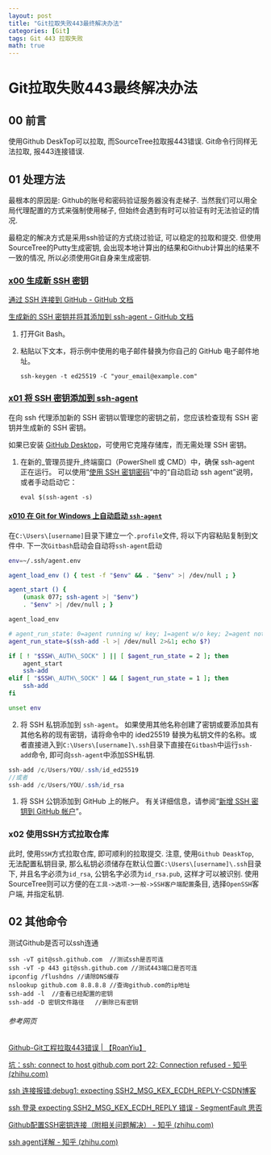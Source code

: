 ```yaml
---
layout: post
title: "Git拉取失败443最终解决办法"
categories: [Git]
tags: Git 443 拉取失败
math: true
---
```


# Git拉取失败443最终解决办法

## 00 前言

使用Github DeskTop可以拉取, 而SourceTree拉取报443错误. Git命令行同样无法拉取, 报443连接错误.

## 01 处理方法

最根本的原因是: Github的账号和密码验证服务器没有走梯子. 当然我们可以用全局代理配置的方式来强制使用梯子, 但始终会遇到有时可以验证有时无法验证的情况.

最稳定的解决方式是采用ssh验证的方式绕过验证, 可以稳定的拉取和提交. 但使用SourceTree的Putty生成密钥, 会出现本地计算出的结果和Github计算出的结果不一致的情况, 所以必须使用Git自身来生成密钥.

### [x00 生成新 SSH 密钥](https://docs.github.com/zh/authentication/connecting-to-github-with-ssh/generating-a-new-ssh-key-and-adding-it-to-the-ssh-agent#generating-a-new-ssh-key)

[通过 SSH 连接到 GitHub - GitHub 文档](https://docs.github.com/zh/authentication/connecting-to-github-with-ssh)

[生成新的 SSH 密钥并将其添加到 ssh-agent - GitHub 文档](https://docs.github.com/zh/authentication/connecting-to-github-with-ssh/generating-a-new-ssh-key-and-adding-it-to-the-ssh-agent)

1. 打开Git Bash。

2. 粘贴以下文本，将示例中使用的电子邮件替换为你自己的 GitHub 电子邮件地址。

   ```shell
   ssh-keygen -t ed25519 -C "your_email@example.com"
   ```

### [x01 将 SSH 密钥添加到 ssh-agent](https://docs.github.com/zh/authentication/connecting-to-github-with-ssh/generating-a-new-ssh-key-and-adding-it-to-the-ssh-agent#adding-your-ssh-key-to-the-ssh-agent)

在向 ssh 代理添加新的 SSH 密钥以管理您的密钥之前，您应该检查现有 SSH 密钥并生成新的 SSH 密钥。

如果已安装 [GitHub Desktop](https://desktop.github.com/)，可使用它克隆存储库，而无需处理 SSH 密钥。

1. 在新的_管理员提升_终端窗口（PowerShell 或 CMD）中，确保 ssh-agent 正在运行。 可以使用“[使用 SSH 密钥密码](https://docs.github.com/zh/articles/working-with-ssh-key-passphrases)”中的“自动启动 ssh agent”说明，或者手动启动它：

   ```
   eval $(ssh-agent -s)
   ```

#### [x010 在 Git for Windows 上自动启动 `ssh-agent`](https://docs.github.com/zh/authentication/connecting-to-github-with-ssh/working-with-ssh-key-passphrases#auto-launching-ssh-agent-on-git-for-windows)

在`C:\Users\[username]`目录下建立一个`.profile`文件, 将以下内容粘贴复制到文件中. 下一次`Gitbash`启动会自动将`ssh-agent`启动

```bash
env=~/.ssh/agent.env

agent_load_env () { test -f "$env" && . "$env" >| /dev/null ; }

agent_start () {
    (umask 077; ssh-agent >| "$env")
    . "$env" >| /dev/null ; }

agent_load_env

# agent_run_state: 0=agent running w/ key; 1=agent w/o key; 2=agent not running
agent_run_state=$(ssh-add -l >| /dev/null 2>&1; echo $?)

if [ ! "$SSH\_AUTH\_SOCK" ] || [ $agent_run_state = 2 ]; then
    agent_start
    ssh-add
elif [ "$SSH\_AUTH\_SOCK" ] && [ $agent_run_state = 1 ]; then
    ssh-add
fi

unset env
```

2. 将 SSH 私钥添加到 `ssh-agent`。 如果使用其他名称创建了密钥或要添加具有其他名称的现有密钥，请将命令中的 ided25519 替换为私钥文件的名称。或者直接进入到`C:\Users\[username]\.ssh`目录下直接在`Gitbash`中运行`ssh-add`命令, 即可向`ssh-agent`中添加SSH私钥.

```csharp
ssh-add /c/Users/YOU/.ssh/id_ed25519
//或者
ssh-add /c/Users/YOU/.ssh/id_rsa
```

1. 将 SSH 公钥添加到 GitHub 上的帐户。 有关详细信息，请参阅“[新增 SSH 密钥到 GitHub 帐户](https://docs.github.com/zh/authentication/connecting-to-github-with-ssh/adding-a-new-ssh-key-to-your-github-account)”。

### x02 使用SSH方式拉取仓库

此时, 使用`SSH`方式拉取仓库, 即可顺利的拉取提交. 注意, 使用`Github DeaskTop`, 无法配置私钥目录, 那么私钥必须储存在默认位置`C:\Users\[username]\.ssh`目录下, 并且名字必须为`id_rsa`, 公钥名字必须为`id_rsa.pub`, 这样才可以被识别. 使用SourceTree则可以方便的在`工具->选项->一般->SSH客户端配置`条目, 选择`OpenSSH`客户端, 并指定私钥.

## 02 其他命令

测试Github是否可以ssh连通

```
ssh -vT git@ssh.github.com	//测试ssh是否可连
ssh -vT -p 443 git@ssh.github.com //测试443端口是否可连
ipconfig /flushdns //请除DNS缓存
nslookup github.com 8.8.8.8 //查询github.com的ip地址
ssh-add -l	//查看已经配置的密钥
ssh-add -D 密钥文件路径	//删除已有密钥
```



###### 参考网页

[Github-Git工程拉取443错误 \| 【RoanYiu】](https://myblog.roanyiu.com/posts/Github-Git工程拉取443错误/)

[坑：ssh: connect to host github.com port 22: Connection refused - 知乎 (zhihu.com)](https://zhuanlan.zhihu.com/p/521340971)

[ssh 连接报错:debug1: expecting SSH2_MSG_KEX_ECDH_REPLY-CSDN博客](https://blog.csdn.net/LaineGates/article/details/102768297)

[ssh 登录 expecting SSH2_MSG_KEX_ECDH_REPLY 错误 - SegmentFault 思否](https://segmentfault.com/q/1010000041688968)

[Github配置SSH密钥连接（附相关问题解决） - 知乎 (zhihu.com)](https://zhuanlan.zhihu.com/p/628727065)

[ssh agent详解 - 知乎 (zhihu.com)](https://zhuanlan.zhihu.com/p/126117538)
